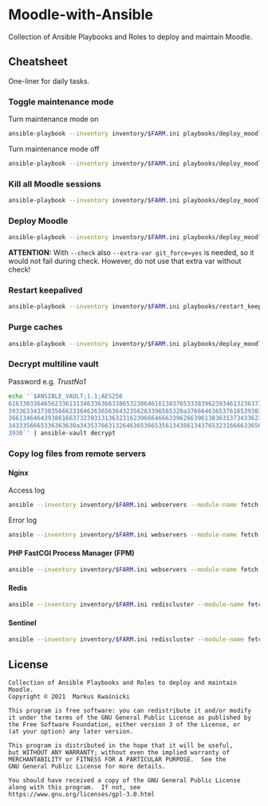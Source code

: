 # Moodle-with-Ansible

Collection of Ansible Playbooks and Roles to deploy and maintain Moodle.

## Cheatsheet

One-liner for daily tasks.

### Toggle maintenance mode

Turn maintenance mode on

```bash
ansible-playbook --inventory inventory/$FARM.ini playbooks/deploy_moodle.yml --extra-vars @playbooks/vars/$INSTANCE.yml --vault-password-file $HOME/.ansible/vault-passwords/moodle_$INSTANCE --tag maintenanceon [--check]  # Maintenance on
```

Turn maintenance mode off

```bash
ansible-playbook --inventory inventory/$FARM.ini playbooks/deploy_moodle.yml --extra-vars @playbooks/vars/$INSTANCE.yml --vault-password-file $HOME/.ansible/vault-passwords/moodle_$INSTANCE --tag maintenanceoff [--check]  # Maintenance off
```

### Kill all Moodle sessions

```bash
ansible-playbook --inventory inventory/$FARM.ini playbooks/deploy_moodle.yml --extra-vars @playbooks/vars/$INSTANCE.yml --vault-password-file $HOME/.ansible/vault-passwords/moodle_$INSTANCE --tag killallsessions [--check]
```

### Deploy Moodle

```bash
ansible-playbook --inventory inventory/$FARM.ini playbooks/deploy_moodle.yml --extra-vars @playbooks/vars/$INSTANCE.yml --vault-password-file $HOME/.ansible/vault-passwords/moodle_$INSTANCE [--skip-tags maintenanceon,maintenanceoff] [--extra-var git_force=yes --check]
```

**ATTENTION:** With `--check` also `--extra-var git_force=yes` is needed, so it would not fail during check. However, do not use that extra var without check!

### Restart keepalived

```bash
ansible-playbook --inventory inventory/$FARM.ini playbooks/restart_keepalived.yml [--tag whichisprimary] [--check]
```

### Purge caches

```bash
ansible-playbook --inventory inventory/$FARM.ini playbooks/deploy_moodle.yml --extra-vars @playbooks/vars/$INSTANCE.yml --vault-password-file $HOME/.ansible/vault-passwords/moodle_$INSTANCE --tag purgecaches [--check]
```

### Decrypt multiline vault

Password e.g. _TrustNo1_

```bash
echo '`$ANSIBLE_VAULT;1.1;AES256
61633033646562336131346336366338653230646161383765333839623934613236373033666537
3933633437303566623364626365636432356263396565320a376664636537616539303961346330
36613464643938616637323931313632316239666466633962663961383631373433623539633263
3433356665336363630a343537663132646365366535613438613437653231666633656561393930
3930`' | ansible-vault decrypt
```

### Copy log files from remote servers

#### Nginx

Access log

```bash
ansible --inventory inventory/$FARM.ini webservers --module-name fetch --args "src=/var/log/nginx/access.log dest=fetched/$FARM"
```

Error log

```bash
ansible --inventory inventory/$FARM.ini webservers --module-name fetch --args "src=/var/log/nginx/error.log dest=fetched/$FARM"
```

#### PHP FastCGI Process Manager (FPM)

```bash
ansible --inventory inventory/$FARM.ini webservers --module-name fetch --args "src=/var/log/php7.3-fpm.log dest=fetched/$FARM"
```

#### Redis

```bash
ansible --inventory inventory/$FARM.ini rediscluster --module-name fetch --args "src=/etc/redis/redis.conf dest=fetched/$FARM"
```

#### Sentinel

```bash
ansible --inventory inventory/$FARM.ini rediscluster --module-name fetch --args "src=/etc/redis/sentinel.conf dest=fetched/$FARM"
```

## License

```
Collection of Ansible Playbooks and Roles to deploy and maintain Moodle.
Copyright © 2021  Markus Kwaśnicki

This program is free software: you can redistribute it and/or modify
it under the terms of the GNU General Public License as published by
the Free Software Foundation, either version 3 of the License, or
(at your option) any later version.

This program is distributed in the hope that it will be useful,
but WITHOUT ANY WARRANTY; without even the implied warranty of
MERCHANTABILITY or FITNESS FOR A PARTICULAR PURPOSE.  See the
GNU General Public License for more details.

You should have received a copy of the GNU General Public License
along with this program.  If not, see https://www.gnu.org/licenses/gpl-3.0.html
```
